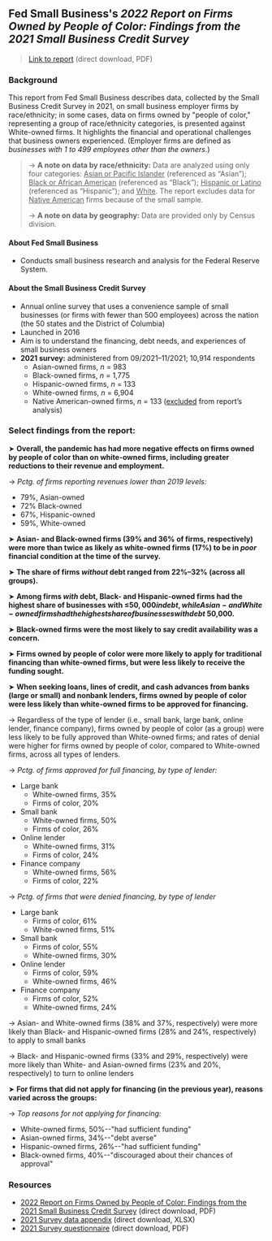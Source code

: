 <br>

## Fed Small Business's *2022 Report on Firms Owned by People of Color: Findings from the 2021 Small Business Credit Survey*

> [Link to report](https://www.fedsmallbusiness.org/-/media/project/smallbizcredittenant/fedsmallbusinesssite/fedsmallbusiness/files/2022/2022-sbcs-firms-owned-by-people-of-color.pdf?sc_lang=en&hash=EE100DBAAEE6392EA3B41189F1C4CCDB) (direct download, PDF)    

### Background

This report from Fed Small Business describes data, collected by the Small Business Credit Survey in 2021, on small business employer firms by race/ethnicity; in some cases, data on firms owned by "people of color," representing a group of race/ethnicity categories, is presented against White-owned firms. It highlights the financial and operational challenges that business owners experienced. (Employer firms are defined as *businesses with 1 to 499 employees other than the owners*.)

> &rarr; **A note on data by race/ethnicity:** Data are analyzed using only four categories: <ins>Asian or Pacific Islander</ins> (referenced as “Asian”); <ins>Black or African American</ins> (referenced as “Black”); <ins>Hispanic or Latino</ins> (referenced as “Hispanic”); and <ins>White</ins>. The report excludes data for <ins>Native American</ins> firms because of the small sample.
>   
> &rarr; **A note on data by geography:** Data are provided only by Census division.   

#### About Fed Small Business   

- Conducts small business research and analysis for the Federal Reserve System.       

#### About the Small Business Credit Survey   

-	Annual online survey that uses a convenience sample of small businesses (or firms with fewer than 500 employees) across the nation (the 50 states and the District of Columbia)         
-	Launched in 2016    
-	Aim is to understand the financing, debt needs, and experiences of small business owners    
- **2021 survey:** administered from 09/2021–11/2021; 10,914 respondents  
  - Asian-owned firms, *n* = 983
  - Black-owned firms, *n* = 1,775
  - Hispanic-owned firms, *n* = 133 
  - White-owned firms, *n* = 6,904
  - Native American-owned firms, *n* = 133 (<ins>excluded</ins> from report’s analysis)


### Select findings from the report:

&#10148; **Overall, the pandemic has had more negative effects on firms owned by people of color than on white-owned firms, including greater reductions to their revenue and employment.**      

&rarr; *Pctg. of firms reporting revenues lower than 2019 levels:*    
  - 79%, Asian-owned    
  - 72% Black-owned   
  - 67%, Hispanic-owned   
  - 59%, White-owned    
 
&#10148; **Asian- and Black-owned firms (39% and 36% of firms, respectively) were more than twice as likely as white-owned firms (17%) to be in *poor* financial condition at the time of the survey.**     

&#10148; **The share of firms *without* debt ranged from 22%&ndash;32% (across all groups).**  

&#10148; **Among firms _with_ debt, Black- and Hispanic-owned firms had the highest share of businesses with &le;$50,000 in debt, while Asian- and White-owned firms had the highest share of businesses with debt \>$50,000.**       

&#10148; **Black-owned firms were the most likely to say credit availability was a concern.**      

&#10148; **Firms owned by people of color were more likely to apply for traditional financing than white-owned firms, but were less likely to receive the funding sought.**     

&#10148; **When seeking loans, lines of credit, and cash advances from banks (large or small) and nonbank lenders, firms owned by people of color were less likely than white-owned firms to be approved for financing.**  

&rarr; Regardless of the type of lender (i.e., small bank, large bank, online lender, finance company), firms owned by people of color (as a group) were less likely to be fully approved than White-owned firms; and rates of denial were higher for firms owned by people of color, compared to White-owned firms, across all types of lenders.

&rarr; *Pctg. of firms approved for full financing, by type of lender:*  
  - Large bank
    - White-owned firms, 35%
    - Firms of color, 20%
  - Small bank
    - White-owned firms, 50%
    - Firms of color, 26% 
  - Online lender
    - White-owned firms, 31%
    - Firms of color, 24% 
  - Finance company
    - White-owned firms, 56%
    - Firms of color, 22% 

&rarr; *Pctg. of firms that were denied financing, by type of lender*    
  - Large bank
    - Firms of color, 61%
    - White-owned firms, 51%
  - Small bank
    - Firms of color, 55%
    - White-owned firms, 30%
  - Online lender
    - Firms of color, 59%
    - White-owned firms, 46%
  - Finance company
    - Firms of color, 52%
    - White-owned firms, 24%
 
&rarr; Asian- and White-owned firms (38% and 37%, respectively) were more likely than Black- and Hispanic-owned firms (28% and 24%, respectively) to apply to small banks  
 
&rarr; Black- and Hispanic-owned firms (33% and 29%, respectively) were more likely than White- and Asian-owned firms (23% and 20%, respectively) to turn to online lenders   
  
&#10148; **For firms that did not apply for financing (in the previous year), reasons varied across the groups:**     

&rarr; *Top reasons for not applying for financing:*      
  - White-owned firms, 50%--"had sufficient funding"    
  - Asian-owned firms, 34%--"debt averse"   
  - Hispanic-owned firms, 26%--"had sufficient funding"   
  - Black-owned firms, 40%--"discouraged about their chances of approval"   

### Resources

-	[2022 Report on Firms Owned by People of Color: Findings from the 2021 Small Business Credit Survey](https://www.fedsmallbusiness.org/-/media/project/smallbizcredittenant/fedsmallbusinesssite/fedsmallbusiness/files/2022/2022-sbcs-firms-owned-by-people-of-color.pdf?sc_lang=en&hash=EE100DBAAEE6392EA3B41189F1C4CCDB) (direct download, PDF)   
-	[2021 Survey data appendix](https://www.fedsmallbusiness.org/-/media/project/smallbizcredittenant/fedsmallbusinesssite/fedsmallbusiness/files/2022/report-on-firms-owned-by-people-of-color-2022.xls?sc_lang=en&hash=08955907C81808388FC14EA572DE94E0) (direct download, XLSX)    
-	[2021 Survey questionnaire](https://www.fedsmallbusiness.org/-/media/project/smallbizcredittenant/fedsmallbusinesssite/fedsmallbusiness/files/2021/2021-sbcs-questionnaire.pdf) (direct download, PDF)    
